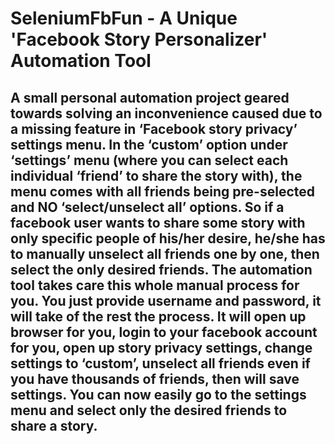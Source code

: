 # SeleniumFbFun - A Unique 'Facebook Story Personalizer' Automation Tool

## A small personal automation project geared towards solving an inconvenience caused due to a missing feature in ‘Facebook story privacy’ settings menu. In the ‘custom’ option under ‘settings’ menu (where you can select each individual ‘friend’ to share the story with), the menu comes with all friends being pre-selected and NO ‘select/unselect all’ options. So if a facebook user wants to share some story with only specific people of his/her desire, he/she has to manually unselect all friends one by one, then select the only desired friends. The automation tool takes care this whole manual process for you. You just provide username and password, it will take of the rest the process. It will open up browser for you, login to your facebook account for you, open up story privacy settings, change settings to ‘custom’, unselect all friends even if you have thousands of friends, then will save settings. You can now easily go to the settings menu and select only the desired friends to share a story.
